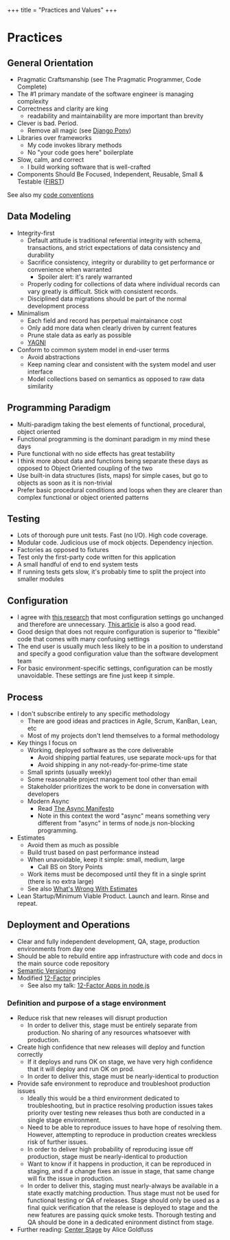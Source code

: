 +++
title = "Practices and Values"
+++
# Practices

## General Orientation

- Pragmatic Craftsmanship (see The Pragmatic Programmer, Code Complete)
- The #1 primary mandate of the software engineer is managing complexity
- Correctness and clarity are king
  - readability and maintainability are more important than brevity
- Clever is bad. Period.
  - Remove all magic (see [Django Pony](http://djangopony.com/))
- Libraries over frameworks
  - My code invokes library methods
  - No "your code goes here" boilerplate
- Slow, calm, and correct
  - I build working software that is well-crafted
- Components Should Be Focused, Independent, Reusable, Small & Testable ([FIRST](http://addyosmani.com/first/))

See also my [code conventions](/code-conventions/)

## Data Modeling

- Integrity-first
  - Default attitude is traditional referential integrity with schema, transactions, and strict expectations of data consistency and durability
  - Sacrifice consistency, integrity or durability to get performance or convenience when warranted
    - Spoiler alert: it's rarely warranted
  - Properly coding for collections of data where individual records can vary greatly is difficult. Stick with consistent records.
  - Disciplined data migrations should be part of the normal development process
- Minimalism
  - Each field and record has perpetual maintainance cost
  - Only add more data when clearly driven by current features
  - Prune stale data as early as possible
  - [YAGNI](https://en.wikipedia.org/wiki/You_aren%27t_gonna_need_it)
- Conform to common system model in end-user terms
  - Avoid abstractions
  - Keep naming clear and consistent with the system model and user interface
  - Model collections based on semantics as opposed to raw data similarity

## Programming Paradigm

- Multi-paradigm taking the best elements of functional, procedural, object oriented
- Functional programming is the dominant paradigm in my mind these days
- Pure functional with no side effects has great testability
- I think more about data and functions being separate these days as opposed to Object Oriented coupling of the two
- Use built-in data structures (lists, maps) for simple cases, but go to objects as soon as it is non-trivial
- Prefer basic procedural conditions and loops when they are clearer than complex functional or object oriented patterns

## Testing

- Lots of thorough pure unit tests. Fast (no I/O). High code coverage.
- Modular code. Judicious use of mock objects. Dependency injection.
- Factories as opposed to fixtures
- Test only the first-party code written for this application
- A small handful of end to end system tests
- If running tests gets slow, it's probably time to split the project into smaller modules

## Configuration

- I agree with [this research](http://neverworkintheory.org/2016/06/09/too-many-knobs.html) that most configuration settings go unchanged and therefore are unnecessary. [This article](http://ometer.com/preferences.html) is also a good read.
- Good design that does not require configuration is superior to "flexible" code that comes with many confusing settings
- The end user is usually much less likely to be in a position to understand and specify a good configuration value than the software development team
- For basic environment-specific settings, configuration can be mostly unavoidable. These settings are fine just keep it simple.

## Process

- I don't subscribe entirely to any specific methodology
    - There are good ideas and practices in Agile, Scrum, KanBan, Lean, etc
    - Most of my projects don't lend themselves to a formal methodology
- Key things I focus on
  - Working, deployed software as the core deliverable
    - Avoid shipping partial features, use separate mock-ups for that
    - Avoid shipping in any not-ready-for-prime-time state
  - Small sprints (usually weekly)
  - Some reasonable project management tool other than email
  - Stakeholder prioritizes the work to be done in conversation with developers
  - Modern Async
      - Read [The Async Manifesto](http://asyncmanifesto.org/)
      - Note in this context the word "async" means something very different from "async" in terms of node.js non-blocking programming.
- Estimates
  - Avoid them as much as possible
  - Build trust based on past performance instead
  - When unavoidable, keep it simple: small, medium, large
    - Call BS on Story Points
  - Work items must be decomposed until they fit in a single sprint (there is no extra large)
  - See also [What's Wrong With Estimates](https://medium.com/@gsaslis/whats-wrong-with-estimates-7af6d188a132)
- Lean Startup/Minimum Viable Product. Launch and learn. Rinse and repeat.

## Deployment and Operations

- Clear and fully independent development, QA, stage, production environments from day one
- Should be able to rebuild entire app infrastructure with code and docs in the main source code repository
- [Semantic Versioning](http://semver.org/)
- Modified [12-Factor](http://www.12factor.net/) principles
  - See also my talk: [12-Factor Apps in node.js](/twelve-factor-nodejs)

### Definition and purpose of a stage environment

- Reduce risk that new releases will disrupt production
  - In order to deliver this, stage must be entirely separate from production. No sharing of any resources whatsoever with production.
- Create high confidence that new releases will deploy and function correctly
  - If it deploys and runs OK on stage, we have very high confidence that it will deploy and run OK on prod.
  - In order to deliver this, stage must be nearly-identical to production
- Provide safe environment to reproduce and troubleshoot production issues
  - Ideally this would be a third environment dedicated to troubleshooting, but in practice resolving production issues takes priority over testing new releases thus both are conducted in a single stage environment.
  - Need to be able to reproduce issues to have hope of resolving them. However, attempting to reproduce in production creates wreckless risk of further issues.
  - In order to deliver high probability of reproducing issue off production, stage must be nearly-identical to production
  - Want to know if it happens in production, it can be reproduced in staging, and if a change fixes an issue in stage, that same change will fix the issue in production.
  - In order to deliver this, staging must nearly-always be available in a state exactly matching production. Thus stage must not be used for functional testing or QA of releases. Stage should only be used as a final quick verification that the release is deployed to stage and the new features are passing quick smoke tests. Thorough testing and QA should be done in a dedicated enironment distinct from stage.
- Further reading: [Center Stage](https://increment.com/development/center-stage-best-practices-for-staging-environments/) by Alice Goldfuss
